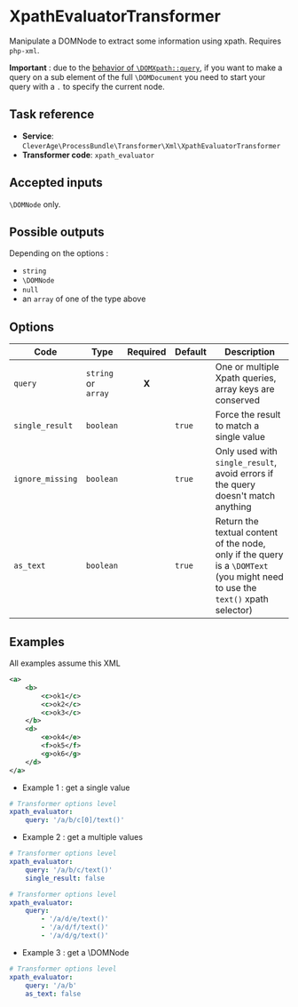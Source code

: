 XpathEvaluatorTransformer
=========================

Manipulate a DOMNode to extract some information using xpath.
Requires `php-xml`.

**Important** : due to the [behavior of `\DOMXpath::query`](https://www.php.net/manual/en/domxpath.query.php), if you want
to make a query on a sub element of the full `\DOMDocument` you need to start your query with a `.` to specify the current node.

Task reference
--------------

* **Service**: `CleverAge\ProcessBundle\Transformer\Xml\XpathEvaluatorTransformer`
* **Transformer code**: `xpath_evaluator`

Accepted inputs
---------------

`\DOMNode` only.

Possible outputs
----------------

Depending on the options :
- `string`
- `\DOMNode`
- `null`
- an `array` of one of the type above

Options
-------

| Code | Type | Required | Default | Description |
| ---- | ---- | :------: | ------- | ----------- |
| `query` | `string` or `array` | **X** | | One or multiple Xpath queries, array keys are conserved |
| `single_result` | `boolean` |  | `true` | Force the result to match a single value |
| `ignore_missing` | `boolean` | | `true` | Only used with `single_result`, avoid errors if the query doesn't match anything |
| `as_text` | `boolean` | | `true` | Return the textual content of the node, only if the query is a `\DOMText` (you might need to use the `text()` xpath selector) |

Examples
--------

All examples assume this XML
```xml
<a>
    <b>
        <c>ok1</c>
        <c>ok2</c>
        <c>ok3</c>
    </b>
    <d>
        <e>ok4</e>
        <f>ok5</f>
        <g>ok6</g>
    </d>
</a>
```

* Example 1 : get a single value
  
```yaml
# Transformer options level
xpath_evaluator:
    query: '/a/b/c[0]/text()'
```

* Example 2 : get a multiple values
  
```yaml
# Transformer options level
xpath_evaluator:
    query: '/a/b/c/text()'
    single_result: false
```

```yaml
# Transformer options level
xpath_evaluator:
    query: 
        - '/a/d/e/text()'
        - '/a/d/f/text()'
        - '/a/d/g/text()'
```

* Example 3 : get a \DOMNode

```yaml
# Transformer options level
xpath_evaluator:
    query: '/a/b'
    as_text: false
```
